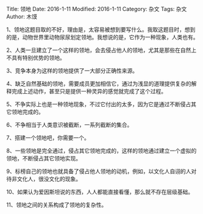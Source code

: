 Title: 领地
Date: 2016-1-11
Modified: 2016-1-11
Category: 杂文
Tags: 杂文
Author: 木馍

1、领地这题目取的不好，理由是，太容易被想到要写什么。我取这题目时，想到的是，动物世界里动物尿尿划定领地。我想说的是，它作为一种现象，人类也有。

2、人类一旦建立了一个这样的领地，会去侵占他人的领地，尤其是那些在自然上不具有特别优势的领地。

3、竞争本身为这样的领地提供了一大部分正确性来源。

4、缺乏自然基础的领地，需要成员更加相信它，通过为浅显的道理提供复杂的解释完成上述动作，甚至只是提供一种灵异的感觉就完成了这个过程。

5、不争实际上也是一种领地现象，不过它付出的太多，因为它是通过不断侵占其它领地完成的。

6、不争相当于人类意识被截断，一系列截断的集合。

7、搭建一个领地吧，你需要一个。

8、一些领地是完全通过，侵占其它领地完成的，这样的领地通过建立一个虚拟的领地，不断侵占其它领地实现。

9、标榜自己的领地也就具备了侵占他人领地的动机，例如，以文化人自诩的人对待非文化人，很没文化的现象。

10、如果认为爱因斯坦说的东西，人人都能直接看懂，那么就不存在层级基础。

11、领地之间的关系构成了领地的复杂性。